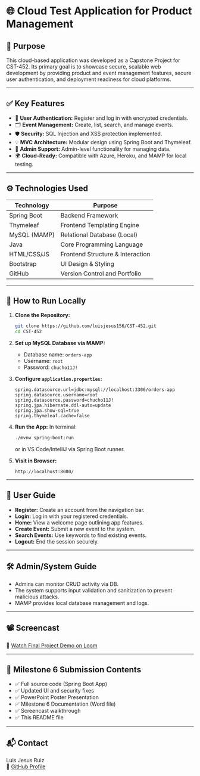 
# 🌐 Cloud Test Application for Product Management

## 📌 Purpose
This cloud-based application was developed as a Capstone Project for CST-452. Its primary goal is to showcase secure, scalable web development by providing product and event management features, secure user authentication, and deployment readiness for cloud platforms.

---

## ✅ Key Features

- 🔐 **User Authentication:** Register and log in with encrypted credentials.
- 🗂️ **Event Management:** Create, list, search, and manage events.
- 🛡️ **Security:** SQL Injection and XSS protection implemented.
- 💡 **MVC Architecture:** Modular design using Spring Boot and Thymeleaf.
- 📄 **Admin Support:** Admin-level functionality for managing data.
- 🌍 **Cloud-Ready:** Compatible with Azure, Heroku, and MAMP for local testing.

---

## ⚙️ Technologies Used

| Technology       | Purpose                            |
|------------------|-------------------------------------|
| Spring Boot      | Backend Framework                  |
| Thymeleaf        | Frontend Templating Engine         |
| MySQL (MAMP)     | Relational Database (Local)        |
| Java             | Core Programming Language          |
| HTML/CSS/JS      | Frontend Structure & Interaction   |
| Bootstrap        | UI Design & Styling                |
| GitHub           | Version Control and Portfolio      |

---

## 🚀 How to Run Locally

1. **Clone the Repository:**
   ```bash
   git clone https://github.com/luisjesus156/CST-452.git
   cd CST-452
   ```

2. **Set up MySQL Database via MAMP:**
   - Database name: `orders-app`
   - Username: `root`
   - Password: `chucho11J!`

3. **Configure `application.properties`:**
   ```properties
   spring.datasource.url=jdbc:mysql://localhost:3306/orders-app
   spring.datasource.username=root
   spring.datasource.password=chucho11J!
   spring.jpa.hibernate.ddl-auto=update
   spring.jpa.show-sql=true
   spring.thymeleaf.cache=false
   ```

4. **Run the App:**
   In terminal:
   ```bash
   ./mvnw spring-boot:run
   ```
   or in VS Code/IntelliJ via Spring Boot runner.

5. **Visit in Browser:**
   ```
   http://localhost:8080/
   ```

---

## 👤 User Guide

- **Register:** Create an account from the navigation bar.
- **Login:** Log in with your registered credentials.
- **Home:** View a welcome page outlining app features.
- **Create Event:** Submit a new event to the system.
- **Search Events:** Use keywords to find existing events.
- **Logout:** End the session securely.

---

## 🛠️ Admin/System Guide

- Admins can monitor CRUD activity via DB.
- The system supports input validation and sanitization to prevent malicious attacks.
- MAMP provides local database management and logs.

---


## 📽️ Screencast

🎥 [Watch Final Project Demo on Loom](https://www.loom.com/share/bb239497947f49b490c6aca08bbf3a8b)

---

## 📁 Milestone 6 Submission Contents

- ✅ Full source code (Spring Boot App)
- ✅ Updated UI and security fixes
- ✅ PowerPoint Poster Presentation
- ✅ Milestone 6 Documentation (Word file)
- ✅ Screencast walkthrough
- ✅ This README file

---

## 📬 Contact

Luis Jesus Ruiz  
📧 [GitHub Profile](https://github.com/luisjesus156)
